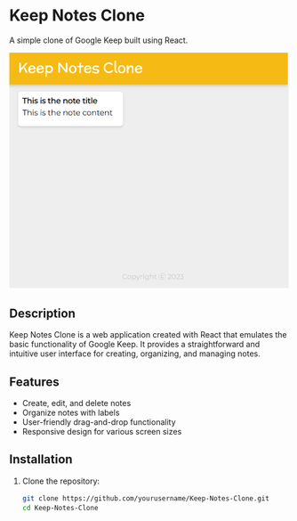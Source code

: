 # Keep Notes Clone

A simple clone of Google Keep built using React.

![Keep Notes Clone](https://github.com/pranavlonari/Keep-Notes-Clone/blob/master/images/v1.png)


## Description

Keep Notes Clone is a web application created with React that emulates the basic functionality of Google Keep. It provides a straightforward and intuitive user interface for creating, organizing, and managing notes.

## Features

- Create, edit, and delete notes
- Organize notes with labels
- User-friendly drag-and-drop functionality
- Responsive design for various screen sizes


## Installation

1. Clone the repository:

   ```bash
   git clone https://github.com/yourusername/Keep-Notes-Clone.git
   cd Keep-Notes-Clone  
